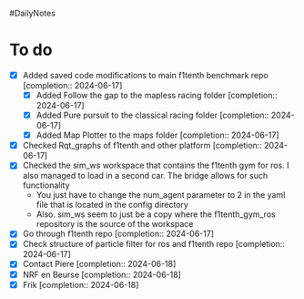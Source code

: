 #DailyNotes
# To do

- [x] Added saved code modifications to main f1tenth benchmark repo  [completion:: 2024-06-17]
	- [x] Added Follow the gap to the mapless racing folder  [completion:: 2024-06-17]
	- [x] Added Pure pursuit to the classical racing folder  [completion:: 2024-06-17]
	- [x] Added Map Plotter to the maps folder  [completion:: 2024-06-17]
- [x] Checked Rqt_graphs of f1tenth and other platform  [completion:: 2024-06-17]
- [x] Checked the sim_ws workspace that contains the f1tenth gym for ros. I also managed to load in a second car. The bridge allows for such functionality
	- You just have to change the num_agent parameter to 2 in the yaml file that is located in the config directory
	- Also. sim_ws seem to just be a copy where the f1tenth_gym_ros repository is the source of the workspace
- [x] Go through f1tenth repo  [completion:: 2024-06-17]
- [x] Check structure of particle filter for ros and f1tenth repo  [completion:: 2024-06-17]
- [x] Contact Piere  [completion:: 2024-06-18]
- [x] NRF en Beurse  [completion:: 2024-06-18]
- [x] Frik  [completion:: 2024-06-18]